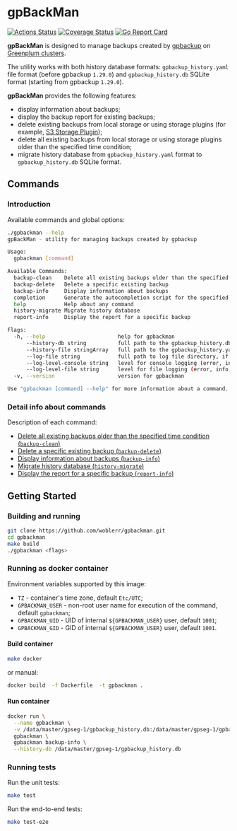 # gpBackMan

[![Actions Status](https://github.com/woblerr/gpbackman/workflows/build/badge.svg)](https://github.com/woblerr/gpbackman/actions)
[![Coverage Status](https://coveralls.io/repos/github/woblerr/gpbackman/badge.svg?branch=master)](https://coveralls.io/github/woblerr/gpbackman?branch=master)
[![Go Report Card](https://goreportcard.com/badge/github.com/woblerr/gpbackman)](https://goreportcard.com/report/github.com/woblerr/gpbackman)


**gpBackMan** is designed to manage backups created by [gpbackup](https://github.com/greenplum-db/gpbackup) on [Greenplum clusters](https://greenplum.org/).

The utility works with both history database formats: `gpbackup_history.yaml` file format (before gpbackup `1.29.0`) and  `gpbackup_history.db` SQLite format (starting from gpbackup `1.29.0`).

**gpBackMan** provides the following features:
* display information about backups;
* display the backup report for existing backups;
* delete existing backups from local storage or using storage plugins (for example, [S3 Storage Plugin](https://github.com/greenplum-db/gpbackup-s3-plugin));
* delete all existing backups from local storage or using storage plugins older than the specified time condition;
* migrate history database from `gpbackup_history.yaml` format to `gpbackup_history.db` SQLite format.

## Commands
### Introduction

Available commands and global options:

```bash
./gpbackman --help
gpBackMan - utility for managing backups created by gpbackup

Usage:
  gpbackman [command]

Available Commands:
  backup-clean    Delete all existing backups older than the specified time condition
  backup-delete   Delete a specific existing backup
  backup-info     Display information about backups
  completion      Generate the autocompletion script for the specified shell
  help            Help about any command
  history-migrate Migrate history database
  report-info     Display the report for a specific backup

Flags:
  -h, --help                       help for gpbackman
      --history-db string          full path to the gpbackup_history.db file
      --history-file stringArray   full path to the gpbackup_history.yaml file, could be specified multiple times
      --log-file string            full path to log file directory, if not specified, the log file will be created in the $HOME/gpAdminLogs directory
      --log-level-console string   level for console logging (error, info, debug, verbose) (default "info")
      --log-level-file string      level for file logging (error, info, debug, verbose) (default "info")
  -v, --version                    version for gpbackman

Use "gpbackman [command] --help" for more information about a command.
```

### Detail info about commands

Description of each command:
* [Delete all existing backups older than the specified time condition (`backup-clean`)](./COMMANDS.md#delete-all-existing-backups-older-than-the-specified-time-condition-backup-clean)
* [Delete a specific existing backup (`backup-delete`)](./COMMANDS.md#delete-a-specific-existing-backup-backup-delete)
* [Display information about backups (`backup-info`)](./COMMANDS.md#display-information-about-backups-backup-info)
* [Migrate history database (`history-migrate`)](./COMMANDS.md#migrate-history-database-history-migrate)
* [Display the report for a specific backup (`report-info`)](./COMMANDS.md#display-the-report-for-a-specific-backup-report-info)

## Getting Started
### Building and running

```bash
git clone https://github.com/woblerr/gpbackman.git
cd gpbackman
make build
./gpbackman <flags>
```

### Running as docker container

Environment variables supported by this image:
* `TZ` - container's time zone, default `Etc/UTC`;
* `GPBACKMAN_USER` - non-root user name for execution of the command, default `gpbackman`;
* `GPBACKMAN_UID` - UID of internal `${GPBACKMAN_USER}` user, default `1001`;
* `GPBACKMAN_GID` - GID of internal `${GPBACKMAN_USER}` user, default `1001`.


#### Build container

```bash
make docker
```

or manual:

```bash
docker build  -f Dockerfile  -t gpbackman .
```

#### Run container

```bash
docker run \
  --name gpbackman \
  -v /data/master/gpseg-1/gpbackup_history.db:/data/master/gpseg-1/gpbackup_history.db
  gpbackman \
  gpbackman backup-info \
  --history-db /data/master/gpseg-1/gpbackup_history.db
```

### Running tests

Run the unit tests:

```bash
make test
```

Run the end-to-end tests:

```bash
make test-e2e
```
